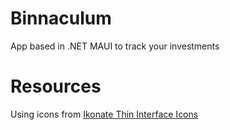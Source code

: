 # Binnaculum
App based in .NET MAUI to track your investments

# Resources
Using icons from [Ikonate Thin Interface Icons](https://www.svgrepo.com/collection/ikonate-thin-interface-icons/)
